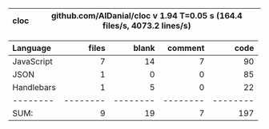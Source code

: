 cloc|github.com/AlDanial/cloc v 1.94  T=0.05 s (164.4 files/s, 4073.2 lines/s)
--- | ---

Language|files|blank|comment|code
:-------|-------:|-------:|-------:|-------:
JavaScript|7|14|7|90
JSON|1|0|0|85
Handlebars|1|5|0|22
--------|--------|--------|--------|--------
SUM:|9|19|7|197
